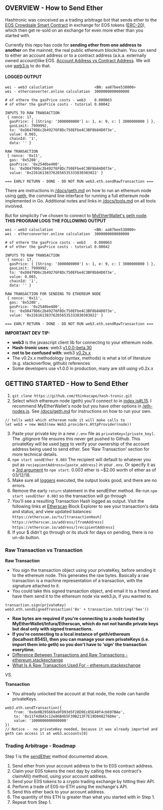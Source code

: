 ## OVERVIEW - How to Send Ether
Hashtronic was conceived as a trading arbitrage bot that sends ether to the [EOS Crowdsale Smart Contract](https://github.com/EOSIO/eos-token-distribution) in exchange for EOS tokens ([ERC-20](https://blockonomi.com/erc-20-token-guide/)), which then get re-sold on an exchange for even more ether than you started with.

Currently this repo has code for **sending ether from one address to another** on the mainnet, the real public ethereum blockchain. You can send to either an account address or to a contract address (a.k.a. externally owned account)like EOS. [Account Address vs Contract Address](https://github.com/ethereum/wiki/wiki/White-Paper#ethereum-accounts). We will use [web3.js](https://github.com/ethereum/web3.js/) to do that.

#### LOGGED OUTPUT
```
wei - web3 caluclation                   <BN: aa87bee538000>
wei - etherconverter.online calculation  3000000000000000

# of ethere the gasPrice costs - web3    0.000063
# of ether the gasPrice costs - tutorial 0.00042

INPUTS TO RAW TRANSACTION
 { nonce: 17,
  gasPrice: { [String: '3000000000'] s: 1, e: 9, c: [ 3000000000 ] },
  gasLimit: 7999992,
  to: '0xD8479D6c2b49276F8Dc750EFbe4C3BF8b84D073e',
  value: 0.003,
  chainId: '1',
  data: '' }

RAW TRANSACTION
 { nonce: '0x11',
  gas: '0x5208',
  gasPrice: '0x2540be400',
  to: '0xD8479D6c2b49276F8Dc750EFbe4C3BF8b84D073e',
  value: '0x226161383762656535333830303022' }

=== EARLY RETURN - DONE - DO NOT RUN web3.eth.sendRawTransaction ===
```

There are instructions in [/docs/geth.md](https://github.com/thinkocapo/hash-tronic/tree/master/docs/geth.md) on how to run an ethereum node using [geth](https://github.com/ethereum/go-ethereum/wiki/geth), the command line interface for running a full ethereum node implemented in Go. Additional notes and links in [/docs/tools.md](https://github.com/thinkocapo/hash-tronic/blob/master/docs/tools.md) on all tools involved.

But for simplicity I've chosen to connect to [MyEtherWallet's geth node](https://www.myetherapi.com/).
**THIS PROGRAM LOGS THE FOLLOWING OUTPUT**
```
wei - web3 caluclation                   <BN: aa87bee538000>
wei - etherconverter.online calculation  3000000000000000

# of ethere the gasPrice costs - web3    0.000063
# of ether the gasPrice costs - tutorial 0.00042

INPUTS TO RAW TRANSACTION
 { nonce: 17,
  gasPrice: { [String: '3000000000'] s: 1, e: 9, c: [ 3000000000 ] },
  gasLimit: 7999992,
  to: '0xD8479D6c2b49276F8Dc750EFbe4C3BF8b84D073e',
  value: 0.003,
  chainId: '1',
  data: '' }

RAW TRANSACTION FOR SENDING TO ETHEREUM NODE
 { nonce: '0x11',
  gas: '0x5208',
  gasPrice: '0x2540be400',
  to: '0xD8479D6c2b49276F8Dc750EFbe4C3BF8b84D073e',
  value: '0x226161383762656535333830303022' }

=== EARLY RETURN - DONE - DO NOT RUN web3.eth.sendRawTransaction ===
```
**IMPORTANT DEV TIP:**  
- **web3** is the javascript client lib for connecting to your ethereum node.
- **Hash-tronic uses**: web3 [v1.0.0-beta.30](http://web3js.readthedocs.io/en/1.0/index.html)
- **not to be confused with**: web3 [v0.2x.x](https://github.com/ethereum/wiki/wiki/JavaScript-API)
- The v0.2x.x methodology (syntax, methods) is what a lot of literature (e.g. stackoverflow, github) references
- Some developers use v1.0.0 in production, many are still using v0.2x.x

## GETTING STARTED - How to Send Ether
1. `git clone https://github.com/thinkocapo/hash-tronic.git`
2. Select which ethereum node (geth) you'll connect to in [index.js#L15](https://github.com/thinkocapo/hash-tronic/blob/master/index.js#L15). I recommend MyEtherWallet's node but you have other options in [/eth-nodes.js](https://github.com/thinkocapo/hash-tronic/blob/master/ethereum-nodes.js). See [/docs/geth.md](https://github.com/thinkocapo/hash-tronic/blob/master/docs/geth.md) for instructions on how to run your own.
```
// tells web3 which ethereum node it will make calls to
let web3 = new Web3(new Web3.providers.HttpProvider(node))
```
3. Paste your private key in a new `/.env` file as `privateKey=[private_key]`. The .gitignore file ensures this never get pushed to Github. This privateKey will be used [here](https://github.com/thinkocapo/hash-tronic/blob/master/utils.js#L43) to verify your ownership of the account address being used to send ether. See 'Raw Transaction' section for more technical details.
4. `npm start sendEther 0.003` The recipient will default to whatever you put as `reciepientAddress=[paste_address]` in your `.env`. Or specify it as a [3rd argument](https://github.com/thinkocapo/hash-tronic/blob/master/index.js#L22) to `npm start`. 0.003 ether is ~$2.00 worth of ether as of 03/12/18.
5. Make sure all [loggers](https://github.com/thinkocapo/hash-tronic/blob/master/transaction-loggers.js) executed, the output looks good, and there are no errors.
6. Remove the early `return` statement in the sendEther method. Re-run `npm start sendEther 0.003` so the transaction will go through
7. You'll see a resulting Transaction Hash logged as output. Visit the following links at [Etherscan](https://etherscan.io/) Block Explorer to see your transaction's data and status, and view updated balances:  
`https://etherscan.io/tx/[transactionHash]`  
`https://etherscan.io/address/[fromAddress]`  
`https://etherscan.io/address/[recipientAddress]`  
8. If your $ didn't go through or its stuck for days on pending, there is no un-do button.

### Raw Transaction vs Transaction
**Raw Transaction**
- You sign the transaction object using your privateKey, before sending it to the ethereum node. This generates the raw bytes. Basically a raw transaction is a machine representation of a transaction, with the signature attached to it.
- You could take this signed transaction object, and email it to a friend and have them send it to the ethereum node via web3.js, if you wanted to.
```
transaction.sign(privateKey)
web3.eth.sendSignedTransaction('0x' + transaction.toString('hex'))
```
- **Raw bytes are required if you're connecting to a node hosted by MyEtherWallet/Infura/Etherscan, which do not not handle private keys but deal only with signed transactions.**  
- **If you're connecting to a local instance of geth/ethereum (localhost:8545), then you can manage your own privateKeys (i.e. import them into geth) so you don't have to 'sign' the transaction everytime.**  
- [Difference Between Transactions and Raw Transactions - ethereum.stackexchange](https://ethereum.stackexchange.com/questions/6905/difference-between-transactions-and-raw-transactions-in-web3-js)  
- [What Is A Raw Transaction Used For - ethereum.stackexchange](https://ethereum.stackexchange.com/questions/18928/what-is-a-raw-transaction-and-what-is-it-used-for)

*VS.*

**Transaction**
- You already unlocked the account at that node, the node can handle privateKeys.
```
web3.eth.sendTransaction({
    from: '0xde0B295669a9FD93d5F28D9Ec85E40f4cb697BAe',
    to: '0x11f4d0A3c12e86B4b5F39B213F7E19D048276DAe',
    value: '1000000000000000'
})
// Notice -  no privateKey needed, because it was already imported and geth can access it at web3.accounts[0]
```

### Trading Arbitrage - Roadmap
Step 1 is the [sendEther](https://github.com/thinkocapo/hash-tronic/blob/master/scripts.js#L9) method documented above.
1. Send ether from your account address to the to E0S contract address.
2. Claim your E0S tokens the next day by calling the eos contract's claimAll() method, using your account address.
3. Send your E0S tokens to a crypto trading exchange by hitting their API.
4. Perform a trade of E0S-to-ETH using the exchange's API.
5. Send this ether back to your account address.
6. The quantity of this ETH is greater than what you started with in Step 1.
7. Repeat from Step 1.
